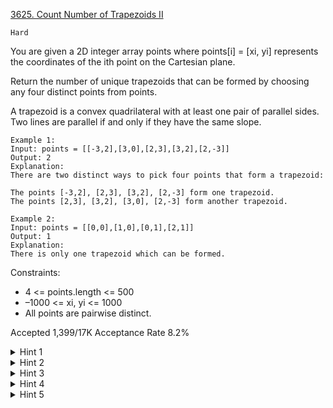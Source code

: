 [3625. Count Number of Trapezoids II](https://leetcode.com/problems/count-number-of-trapezoids-ii/description/)

`Hard`

You are given a 2D integer array points where points[i] = [xi, yi] represents the coordinates of the ith point on the Cartesian plane.

Return the number of unique trapezoids that can be formed by choosing any four distinct points from points.

A trapezoid is a convex quadrilateral with at least one pair of parallel sides. Two lines are parallel if and only if they have the same slope.

```
Example 1:
Input: points = [[-3,2],[3,0],[2,3],[3,2],[2,-3]]
Output: 2
Explanation:
There are two distinct ways to pick four points that form a trapezoid:

The points [-3,2], [2,3], [3,2], [2,-3] form one trapezoid.
The points [2,3], [3,2], [3,0], [2,-3] form another trapezoid.

Example 2:
Input: points = [[0,0],[1,0],[0,1],[2,1]]
Output: 1
Explanation:
There is only one trapezoid which can be formed.
```

Constraints:

- 4 <= points.length <= 500
- –1000 <= xi, yi <= 1000
- All points are pairwise distinct.

Accepted
1,399/17K
Acceptance Rate
8.2%

<details>
<summary>Hint 1</summary>

Hash every point-pair by its reduced slope (dy,dx) (normalize with GCD and fix signs).

</details>
<details>
<summary>Hint 2</summary>

In each slope-bucket of size k, there are C(k,2) ways to pick two segments as the trapezoid's parallel bases.

</details>
<details>
<summary>Hint 3</summary>

Skip any base-pair that shares an endpoint since it would not form a quadrilateral.

</details>
<details>
<summary>Hint 4</summary>

Subtract one count for each parallelogram. Each parallelogram was counted once for each of its two parallel-side pairs, so after subtracting once, every quadrilateral with at least one pair of parallel sides, including parallelograms, contributes exactly one to the final total.

</details>
<details>
<summary>Hint 5</summary>

Final answer = total valid base-pairs minus parallelogram overcounts.

</details>